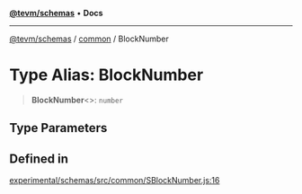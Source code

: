 [**@tevm/schemas**](../../README.md) • **Docs**

***

[@tevm/schemas](../../modules.md) / [common](../README.md) / BlockNumber

# Type Alias: BlockNumber

> **BlockNumber**\<\>: `number`

## Type Parameters

## Defined in

[experimental/schemas/src/common/SBlockNumber.js:16](https://github.com/evmts/tevm-monorepo/blob/main/experimental/schemas/src/common/SBlockNumber.js#L16)
